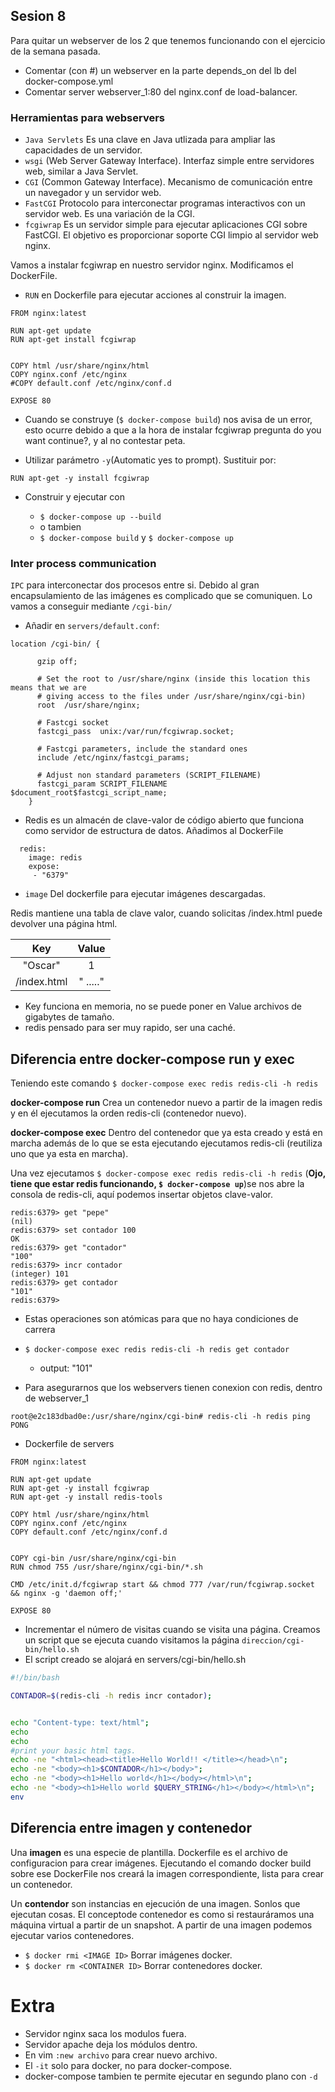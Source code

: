 ## Sesion 8


Para quitar un webserver de los 2 que tenemos funcionando con el ejercicio de la semana pasada.

- Comentar (con #) un webserver en la parte depends_on del lb del docker-compose.yml
- Comentar server webserver_1:80 del nginx.conf de load-balancer.

### Herramientas para webservers

- `Java Servlets` Es una clave en Java utlizada para ampliar las capacidades de un servidor.
- `wsgi` (Web Server Gateway Interface). Interfaz simple entre servidores web, similar a Java Servlet.
- `CGI` (Common Gateway Interface). Mecanismo de comunicación entre un navegador y un servidor web.
- `FastCGI` Protocolo para interconectar programas interactivos con un servidor web. Es una variación de la CGI.
- `fcgiwrap` Es un servidor simple para ejecutar aplicaciones CGI sobre FastCGI. El objetivo es proporcionar soporte CGI limpio al servidor web nginx.


Vamos a instalar fcgiwrap en nuestro servidor nginx. Modificamos el DockerFile.

- `RUN` en Dockerfile para ejecutar acciones al construir la imagen.

```
FROM nginx:latest

RUN apt-get update
RUN apt-get install fcgiwrap


COPY html /usr/share/nginx/html
COPY nginx.conf /etc/nginx
#COPY default.conf /etc/nginx/conf.d

EXPOSE 80
```

- Cuando se construye (`$ docker-compose build`) nos avisa de un error, esto ocurre debido a que a la hora de instalar fcgiwrap pregunta do you want continue?, y al no contestar peta.

- Utilizar parámetro `-y`(Automatic yes to prompt). Sustituir por:

`RUN apt-get -y install fcgiwrap`


- Construir y ejecutar con

    - `$ docker-compose up --build`
    - o tambien
    - `$ docker-compose build` y `$ docker-compose up`


### Inter process communication

`IPC` para interconectar dos procesos entre si. Debido al gran encapsulamiento de las imágenes es complicado que se comuniquen. Lo vamos a conseguir mediante `/cgi-bin/`



- Añadir en `servers/default.conf`:

```
location /cgi-bin/ {

      gzip off;

      # Set the root to /usr/share/nginx (inside this location this means that we are
      # giving access to the files under /usr/share/nginx/cgi-bin)
      root  /usr/share/nginx;

      # Fastcgi socket
      fastcgi_pass  unix:/var/run/fcgiwrap.socket;

      # Fastcgi parameters, include the standard ones
      include /etc/nginx/fastcgi_params;

      # Adjust non standard parameters (SCRIPT_FILENAME)
      fastcgi_param SCRIPT_FILENAME  $document_root$fastcgi_script_name;
    }
```

- Redis es un almacén de clave-valor de código abierto que funciona como servidor de estructura de datos. Añadimos al DockerFile

```
  redis:
    image: redis
    expose:
     - "6379"
```

- `image` Del dockerfile para ejecutar imágenes descargadas.


Redis mantiene una tabla de clave valor, cuando solicitas /index.html puede devolver una página html.

|     Key     |      Value     |
|:-----------:|:--------------:|
|   "Oscar"   |        1       |
| /index.html | "<html> ....." |

- Key funciona en memoria, no se puede poner en Value archivos de gigabytes de tamaño.
- redis pensado para ser muy rapido, ser una caché.


## Diferencia entre docker-compose run y exec

Teniendo este comando `$ docker-compose exec redis redis-cli -h redis`

__docker-compose run__ Crea un contenedor nuevo a partir de la imagen redis y en él ejecutamos la orden redis-cli (contenedor nuevo).

__docker-compose exec__ Dentro del contenedor que ya esta creado y está en marcha además de lo que se esta ejecutando ejecutamos redis-cli (reutiliza uno que ya esta en marcha).


Una vez ejecutamos `$ docker-compose exec redis redis-cli -h redis` (__Ojo, tiene que estar redis funcionando, `$ docker-compose up`__)se nos abre la consola de redis-cli, aquí podemos insertar objetos clave-valor.

```
redis:6379> get "pepe"
(nil)
redis:6379> set contador 100
OK
redis:6379> get "contador"
"100"
redis:6379> incr contador
(integer) 101
redis:6379> get contador
"101"
redis:6379> 
```

- Estas operaciones son atómicas para que no haya condiciones de carrera

- `$ docker-compose exec redis redis-cli -h redis get contador`
    - output: "101"


- Para asegurarnos que los webservers tienen conexion con redis, dentro de webserver_1

```
root@e2c183dbad0e:/usr/share/nginx/cgi-bin# redis-cli -h redis ping
PONG
```

- Dockerfile de servers

```
FROM nginx:latest

RUN apt-get update
RUN apt-get -y install fcgiwrap
RUN apt-get -y install redis-tools

COPY html /usr/share/nginx/html
COPY nginx.conf /etc/nginx
COPY default.conf /etc/nginx/conf.d


COPY cgi-bin /usr/share/nginx/cgi-bin
RUN chmod 755 /usr/share/nginx/cgi-bin/*.sh

CMD /etc/init.d/fcgiwrap start && chmod 777 /var/run/fcgiwrap.socket && nginx -g 'daemon off;'

EXPOSE 80
```



- Incrementar el número de visitas cuando se visita una página. Creamos un script que se ejecuta cuando visitamos la página `direccion/cgi-bin/hello.sh`
- El script creado se alojará en servers/cgi-bin/hello.sh

```bash
#!/bin/bash

CONTADOR=$(redis-cli -h redis incr contador);


echo "Content-type: text/html";
echo
echo 
#print your basic html tags.
echo -ne "<html><head><title>Hello World!! </title></head>\n";
echo -ne "<body><h1>$CONTADOR</h1></body>";
echo -ne "<body><h1>Hello world</h1></body></html>\n";
echo -ne "<body><h1>Hello world $QUERY_STRING</h1></body></html>\n";
env
```


## Diferencia entre imagen y contenedor
Una __imagen__ es una especie de plantilla. Dockerfile es el archivo de configuracion para crear imágenes. Ejecutando el comando docker build sobre ese DockerFile nos creará la imagen correspondiente, lista para crear un contenedor.

Un __contendor__ son instancias en ejecución de una imagen. Sonlos que ejecutan cosas. El conceptode contenedor es como si restauráramos una máquina virtual a partir de un snapshot. A partir de una imagen podemos ejecutar varios contenedores.

- `$ docker rmi <IMAGE ID>` Borrar imágenes docker.
- `$ docker rm <CONTAINER ID>` Borrar contenedores docker.


# Extra

- Servidor nginx saca los modulos fuera.
- Servidor apache deja los módulos dentro.
- En vim `:new archivo` para crear nuevo archivo.
- El `-it` solo para docker, no para docker-compose.
- docker-compose tambien te permite ejecutar en segundo plano con `-d`